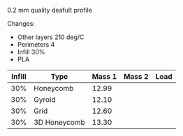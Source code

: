 0.2 mm quality deafult profile 

Changes: 
- Other layers 210 deg/C
- Perimeters 4
- Infill 30%
- PLA 

| Infill | Type         | Mass 1| Mass 2| Load |
|--------|--------------|-------|-------|------| 
| 30%    | Honeycomb    | 12.99 |       |      | 
| 30%    | Gyroid       | 12.10 |       |      | 
| 30%    | Grid         | 12.60 |       |      | 
| 30%    | 3D Honeycomb | 13.30 |       |      | 